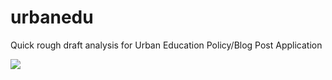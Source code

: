 # urbanedu
Quick rough draft analysis for Urban Education Policy/Blog Post Application

<img src="./outputs/f.jpg">
